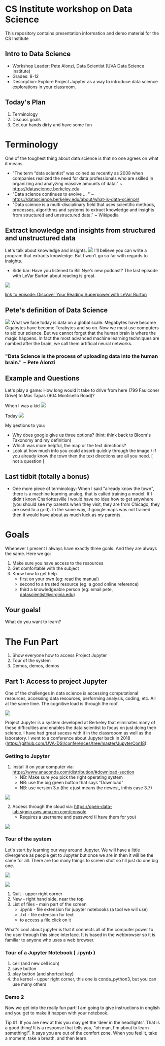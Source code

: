 # CS Institute workshop on Data Science
This repository contains presentation information and demo material for the CS Institute

## Intro to Data Science
* Workshop Leader: Pete Alonzi, Data Scientist (UVA Data Science Institute)
* Grades: 9-12
* Description: Explore Project Jupyter as a way to introduce data science explorations in your classroom.

## Today's Plan
1. Terminology
2. Discuss goals
3. Get our hands dirty and have some fun

# Terminology
One of the toughest thing about data science is that no one agrees on what it means.
* "The term “data scientist” was coined as recently as 2008 when companies realized the need for data professionals who are skilled in organizing and analyzing massive amounts of data." ~ https://datascience.berkeley.edu
* "Data science continues to evolve ... " ~ https://datascience.berkeley.edu/about/what-is-data-science/
* "Data science is a multi-disciplinary field that uses scientific methods, processes, algorithms and systems to extract knowledge and insights from structured and unstructured data." ~ Wikipedia

## Extract knowledge and insights from structured and unstructured data
Let's talk about knowledge and insights.
![](https://github.com/alonzi/CSInstitute/blob/master/Blooms-Taxonomy-History.png)
I'll believe you can write a program that extracts knowledge. But I won't go so far with regards to insights.

* Side bar: Have you listened to Bill Nye's new podcast? The last episode with LeVar Burton about reading is great.

![](https://github.com/alonzi/CSInstitute/blob/master/podcastcover.png)

[link to episode: Discover Your Reading Superpower with LeVar Burton](https://podcasts.apple.com/us/podcast/discover-your-reading-superpower-with-levar-burton/id1460716677?i=1000444187826)

## Pete's definition of Data Science
![](https://github.com/alonzi/CSInstitute/blob/master/researchFlowchart.png)
What we face today is data on a global scale. Megabytes have become Gigabytes have become Terabytes and so on. Now we must use computers to aid our science. But we cannot forget that the human brain is where the magic happens. In fact the most advanced machine learning techniques are nambed after the brain, we call them artificial neural networks.

### "Data Science is the process of uploading data into the human brain." ~ Pete Alonzi

## Example and Questions
Let's play a game: How long would it take to drive from here (799 Faulconer Drive) to Mas Tapas (904 Monticello Road)?

When I was a kid
![](https://github.com/alonzi/CSInstitute/blob/master/charlottesville_map.jpg)

Today
![](https://github.com/alonzi/CSInstitute/blob/master/googleDirections.png)

My qestions to you: 
* Why does google give us three options? (hint: think back to Bloom's Taxonomy and my definition)
* Which was more helpful, the map or the text directions?
* Look at how much info you could absorb quickly through the image / if you already know the town then the text directions are all you need. [ not a question ] 

## Last tidbit (totally a bonus)
* One more piece of terminology: When I said "already know the town", there is a machine learning analog, that is called training a model. If I didn't know Charlottesville I would have no idea how to get anywhere (you should see my parents when they visit, they are from Chicago, they are used to a grid). In the same way, if google maps was not trained then it would have about as much luck as my parents.


# Goals
Whenever I present I always have exactly three goals. And they are always the same. Here we go:
1. Make sure you have access to the resources
2. Get comfortable with the subject
3. Know how to get help
    * first on your own (eg: read the manual)
    * second to a trusted resource (eg: a good online reference)
    * third a knowledgeable person (eg: email pete, datascientist@virginia.edu)
    
  ## Your goals!
  What do you want to learn?
  
  
# The Fun Part
1. Show everyone how to access Project Jupyter
2. Tour of the system
3. Demos, demos, demos

## Part 1: Access to project Jupyter
One of the challenges in data science is accessing computational resources, accessing data resources, performing analysis, coding, etc. All at the same time. The cognitive load is through the roof.

![](https://github.com/alonzi/CSInstitute/blob/master/cogload.jpg)

Project Jupyter is a system developed at Berkeley that eliminates many of these difficulties and enables the data scientist to focus on just doing their science. I have had great sucess with it in the classrooom as well as the laboratory. I went to a conference about Jupyter back in 2018 (https://github.com/UVA-DSI/conferences/tree/master/JupyterCon18).

### Getting to Jupyter
1. Install it on your computer via: https://www.anaconda.com/distribution/#download-section
    * NB: Make sure you pick the right operating system
    * NB: use the big green button that says "Download"
    * NB: use version 3.x (the x just means the newest, inthis case 3.7)

![](https://github.com/alonzi/CSInstitute/blob/master/download.png)

2. Access through the cloud via: https://open-data-lab.signin.aws.amazon.com/console
    * Requires a username and password (I have them for you)

![](https://github.com/alonzi/CSInstitute/blob/master/awsLogin.png)

### Tour of the system
Let's start by learning our way around Jupyter. We will have a little divergence as people get to Jupyter but once we are in then it will be the same for all. There are too many things to screen shot so I'll just do one big one.

![](https://github.com/alonzi/CSInstitute/blob/master/SAMPLEJupyter.png)

![](https://github.com/alonzi/CSInstitute/blob/master/jupyterlab.png)

1. Quit - upper right corner
2. New - right hand side, near the top
3. List of files - main part of the screen
    * .ipynb - file extension for jupyter notebooks (a tool we will use)
    * .txt - file extension for text
    * to access a file click on it
    
What's cool about jupyter is that it connects all of the computer power to the user through this since interface. It is based in the webbrowser so it is familiar to anyone who uses a web browser.

### Tour of a Jupyter Notebook ( .ipynb )
1. cell (and new cell icon)
2. save button
3. play button (and shortcut key)
4. the kernel - upper right corner, this one is conda_python3, but you can use many others

### Demo 2
Now we get into the really fun part! I am going to give instructions in english and you get to make it happen with your notebook.

Tip #1: If you are new at this you may get the 'deer in the headlights'. That is a good thing! It is a response that tells you, "oh man, I'm about to learn something!". It says you are out of the comfort zone. When you feel it, take a moment, take a breath, and then learn.

